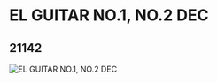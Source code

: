 # EL GUITAR NO.1, NO.2 DEC
## 21142
![EL GUITAR NO.1, NO.2 DEC](https://lc-www-live-s.legocdn.com/media/bricks/5/2/6114319.jpg)